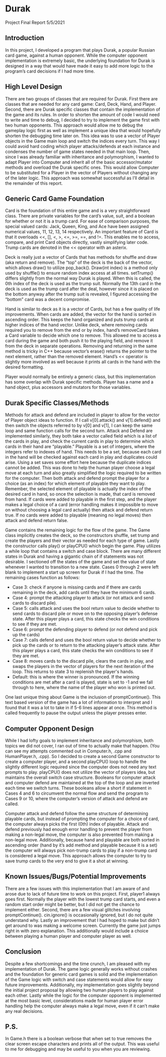 # Durak

Project Final Report
5/5/2021

## Introduction
In this project, I developed a program that plays Durak, a popular Russian card game, against a human opponent.  While the computer opponent implementation is extremely basic, the underlying foundation for Durak is designed in a way that would have made it easy to add more logic to the program’s card decisions if I had more time.  

## High Level Design
There are two groups of classes that are required for Durak.  First there are classes that are needed for any card game: Card, Deck, Hand, and Player.  Second, there are Durak specific classes that contain the implementation of the game and its rules.  In order to shorten the amount of code I would need to write and time to debug, I decided to try to implement the game first with two human opponents.  This approach would allow me to debug the gameplay logic first as well as implement a unique idea that would hopefully shorten the debugging time later on.  This idea was to use a vector of Player objects in the Game main loop and switch the indices every turn.  This way I could avoid hard coding which player attacks/defends at each instance and condenses the number of game states needed in that main loop.  Then, since I was already familiar with inheritance and polymorphism, I wanted to adapt Player into Computer and inherit all of the basic accessor/mutator methods and overload the Durak specific ones.  This would allow Computer to be substituted for a Player in the vector of Players without changing any of the later logic.  This approach was somewhat successful as I’ll detail in the remainder of this report.  

## Generic Card Game Foundation
Card is the foundation of this entire game and is a very straightforward class.  There are private variables for the card’s value, suit, and a boolean for whether or not it is a trump card.  For ease of comparison purposes, the special valued cards: Jack, Queen, King, and Ace have been assigned numerical values, 11, 12, 13, 14 respectively.  An important feature of Card is that it overloads <<, [], <, >, <=, >=, ==, and !=.  This enables me to access, compare, and print Card objects directly, vastly simplifying later code.  Trump cards are denoted in the << operator with an asterix.  

Deck is really just a vector of Cards that has methods for shuffle and draw (aka return and remove).  The “top” of the deck is the back of the vector, which allows draw() to utilize pop_back().  Draw(int index) is a method only used by shuffle() to ensure random index access at all times.  setTrump() differs slightly from the normal way Durak is played.  When this is called, the 0th index of the deck is used as the trump suit.  Normally the 13th card in the deck is used as the trump card after the deal, however since it is placed on the bottom anyway after the trump suit is revealed, I figured accessing the “bottom” card was a decent compromise.  

Hand is similar to deck as it is a vector of Cards, but has a few quality of life improvements.  When cards are added, the vector for the hand is sorted in ascending order.  This keeps the hand organized and puts trump cards at higher indices of the hand vector.  Unlike deck, where removing cards required you to remove from the end or by index, hand’s removeCard takes a Card variable to decide which one to remove.  This allowed me to access a card during the game and both push it to the playing field, and remove it from the deck in separate operations.  Removing and returning in the same method is tricky in C++ because vector’s erase() returns the pointer to the next element, rather than the removed element.  Hand’s << operator is slightly more involved as well because it prints all cards in the hand with the desired formatting.  

Player would normally be entirely a generic class, but this implementation has some overlap with Durak specific methods.  Player has a name and a hand object, plus accessors and mutators for those variables.  

## Durak Specific Classes/Methods
Methods for attack and defend are included in player to allow for the vector of Player object ideas to function. If I call v[0].attack() and v[1].defend() and then switch the objects referred to by v[0] and v[1], I can keep the same loop and same function calls for the second turn.  Attack and Defend are implemented similarly, they both take a vector called field which is a list of the cards in play, and check the current cards in play to determine which cards in their hand are “playable.”  Playable is a set of integers, where the integers refer to indexes of hand. This needs to be a set, because each card in the hand will be checked against each card in play and duplicates could arise.  Using a set saves some effort here because the duplicate indices cannot be added.  This was done to help the human player choose a legal move at each turn and also greatly simplified the logic required to be written for the computer.  Then both attack and defend prompt the player for a choice (as an index) for which element of playable they want to play.  Remember, the selected element of playable is actually the index of the desired card in hand, so once the selection is made, that card is removed from hand.  If cards were added to playable in the first step, and the player makes a legal choice of a card (error handling makes it impossible to move on without choosing a legal card actually) then attack and defend return true.  If no cards were added to playable (meaning no legal moves) then attack and defend return false.  

Game contains the remaining logic for the flow of the game.  The Game class implicitly creates the deck, so the constructors shuffle, set trump and create the players and their vector as needed for each type of game.  Lastly the constructor calls play() or playCPU() which begin the game.  Play utilizes a while loop that contains a switch and case block.  There are many different states in Durak and having a gigantic chain of if statements was not desirable.  I sectioned off the states of the game and set the value of state whenever I wanted to transition to a new state.  Cases 0 through 2 were left blank to implement a start up screen for Durak if I had the time.  The remaining cases function as follows:
  - Case 3: check if anyone is missing cards and if there are cards remaining in the deck, add cards until they have the minimum 6 cards.  
  - Case 4: prompt the attacking player to attack (or not attack and send cards to discard pile).  
  - Case 5: calls attack and uses the bool return value to decide whether to send cards to discard pile or move on to the opposing player’s defense state.  After this player plays a card, this state checks the win conditions to see if they are met.  
  - Case 6: prompt the defending player to defend (or not defend and pick up the cards)
  - Case 7: calls defend and uses the bool return value to decide whether to pick up the cards or to return to the attacking player’s attack state.  After this player plays a card, this state checks the win conditions to see if they are met. 
  - Case 8: moves cards to the discard pile, clears the cards in play, and swaps the players in the vector of players for the next iteration of the loop.  This returns to state 3 to replenish the player's hands.  
  - Default: this is where the winner is pronounced.  If the winning conditions are met after a card is played, state is set to -1 and we fall through to here, where the name of the player who won is printed out.  

One last unique thing about Game is the inclusion of promptContinue().  This text based version of the game has a lot of information to interpret and I found that it was a lot to take in if 5-6 lines appear at once.  This method is called frequently to pause the output unless the player presses enter.  

## Computer Opponent Design
While I had lofty goals to implement inheritance and polymorphism, both topics we did not cover, I ran out of time to actually make that happen.  (You can see my attempts commented out in Computer.h, .cpp and HumanPlayer.h, .cpp).  So I decided to create a second Game constructor to create a computer player, and a second playCPU() loop to handle the slightly different logic required since the computer does not need any text prompts to play.  playCPU() does not utilize the vector of players idea, but maintains the overall switch case structure.  Booleans for computer attack and computer defend are maintained at the top of the loop and are inverted each time we switch turns.  These booleans allow a short if statement in Cases 4 and 6 to circumvent the normal flow and send the program to Cases 9 or 10, where the computer’s version of attack and defend are called. 

Computer attack and defend follow the same structure of determining playable cards, but instead of prompting the computer for a choice of card, the computer always picks the first (0th) index of playable.  Attack and defend previously had enough error handling to prevent the player from making a non-legal move, the computer is also prevented from making a non-legal move.  Additionally, because hand and playable are both sorted in ascending order (hand by it’s add method and playable because it is a set) the computer will always pick non-trump cards to play if a non-trump card is considered a legal move.  This approach allows the computer to try to save trump cards to the very end to give it a shot at winning.  

## Known Issues/Bugs/Potential Improvements
There are a few issues with this implementation that I am aware of and arose due to lack of future time to work on this project.  First, player1 always goes first. Normally the player with the lowest trump card starts, and even a random start order might be better, but I did not get the chance to implement either.  Second, there are a few visual glitches involving promptContinue(). cin.ignore() is occasionally ignored, but I do not quite understand why.  Lastly an improvement that I had hoped to make but didn’t get around to was making a welcome screen.  Currently the game just jumps right in with zero explanation.  This additionally would include a choice between playing a human player and computer player as well.  

## Conclusion
Despite a few shortcomings and the time crunch, I am pleased with my implementation of Durak.  The game logic generally works without crashes and the foundation for generic card games is solid and the implementation of the Game logic with switch and case statements would allow for easy future improvements.  Additionally, my implementation goes slightly beyond the initial project proposal by allowing two human players to play against each other.  Lastly while the logic for the computer opponent is implemented at the most basic level, considerations made for human player error handling help the computer always make a legal move, even if it can’t make any real decisions.  

## P.S. 
In Game.h there is a boolean verbose that when set to true removes the clear screen escape characters and prints all of the output. This was useful to me for debugging and may be useful to you when you are reviewing.  

